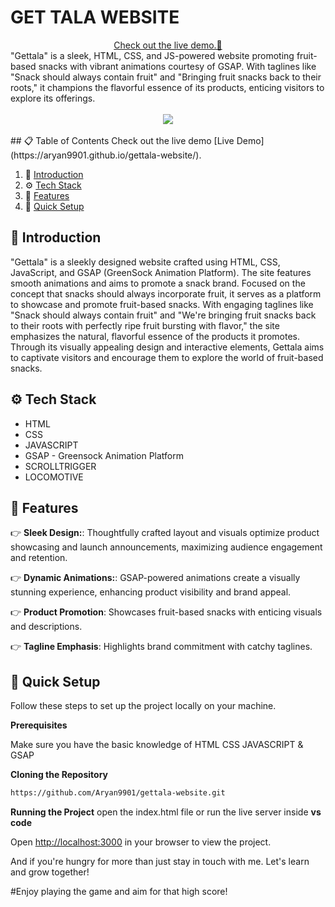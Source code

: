<div align="center">
   <h1 align="left">GET TALA WEBSITE</h1>
   <a style="text-align:left" href="https://aryan9901.github.io/gettala-website/" target="_blank">   
      Check out the live demo.🔗
    </a>
   <div align="left">
       "Gettala" is a sleek, HTML, CSS, and JS-powered website promoting fruit-based snacks with vibrant animations courtesy of GSAP. With taglines like "Snack should always contain fruit" and "Bringing fruit snacks back to their roots," it champions the flavorful essence of its products, enticing visitors to explore its offerings.
    </div>
    <br />
    <a href="https://aryan9901.github.io/gettala-website/" target="_blank">
      <img src="https://github.com/Aryan9901/gettala-website/blob/main/gettala.gif" center">
    </a>
  <br />
  <br />
</div>
## 📋 <a name="table">Table of Contents</a>
Check out the live demo [Live Demo](https://aryan9901.github.io/gettala-website/).

1. 🤖 [Introduction](#introduction)
2. ⚙️ [Tech Stack](#tech-stack)
3. 🔋 [Features](#features)
4. 🤸 [Quick Setup](#quick-setup)

## <a name="introduction">🤖 Introduction</a>

"Gettala" is a sleekly designed website crafted using HTML, CSS, JavaScript, and GSAP (GreenSock Animation Platform). The site features smooth animations and aims to promote a snack brand. Focused on the concept that snacks should always incorporate fruit, it serves as a platform to showcase and promote fruit-based snacks. With engaging taglines like "Snack should always contain fruit" and "We're bringing fruit snacks back to their roots with perfectly ripe fruit bursting with flavor," the site emphasizes the natural, flavorful essence of the products it promotes. Through its visually appealing design and interactive elements, Gettala aims to captivate visitors and encourage them to explore the world of fruit-based snacks.

## <a name="tech-stack">⚙️ Tech Stack</a>

- HTML
- CSS
- JAVASCRIPT
- GSAP - Greensock Animation Platform
- SCROLLTRIGGER
- LOCOMOTIVE

## <a name="features">🔋 Features</a>

👉 **Sleek Design:**: Thoughtfully crafted layout and visuals optimize product showcasing and launch announcements, maximizing audience engagement and retention.

👉 **Dynamic Animations:**:  GSAP-powered animations create a visually stunning experience, enhancing product visibility and brand appeal.

👉 **Product Promotion**:  Showcases fruit-based snacks with enticing visuals and descriptions.

👉 **Tagline Emphasis**:  Highlights brand commitment with catchy taglines.


## <a name="quick-setup">🤸 Quick Setup</a>

Follow these steps to set up the project locally on your machine.

**Prerequisites**

Make sure you have the basic knowledge of HTML CSS JAVASCRIPT & GSAP

**Cloning the Repository**

```bash
https://github.com/Aryan9901/gettala-website.git
```

**Running the Project**
open the index.html file or run the live server inside **vs code**

Open [http://localhost:3000](http://localhost:3000) in your browser to view the project.

And if you're hungry for more than just stay in touch with me. Let's learn and grow together!

#Enjoy playing the game and aim for that high score!
